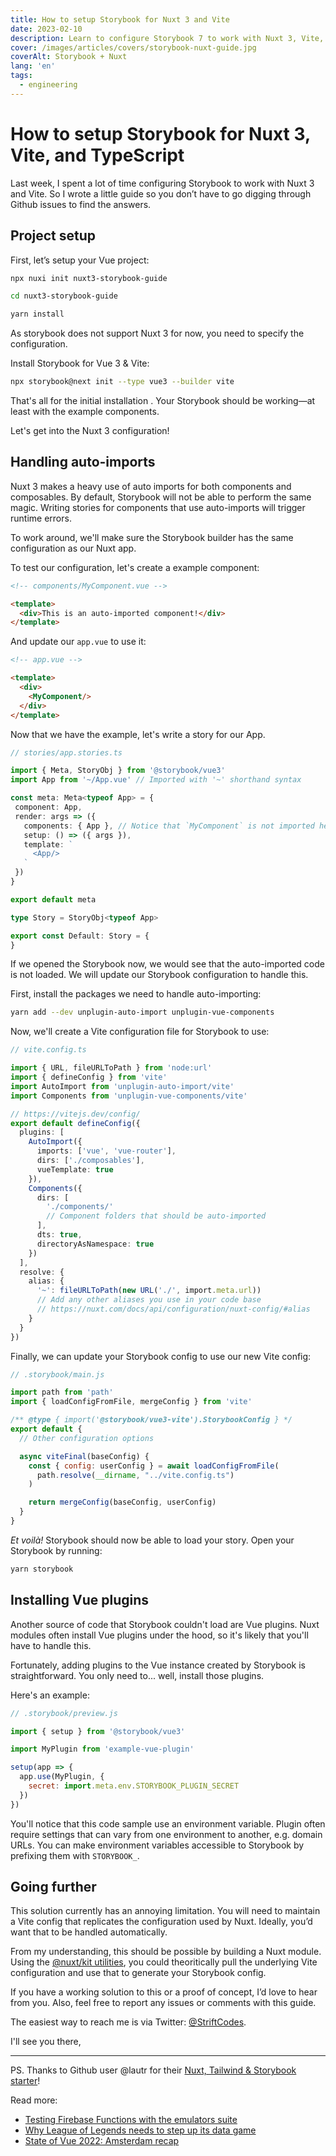 ```yaml
---
title: How to setup Storybook for Nuxt 3 and Vite
date: 2023-02-10
description: Learn to configure Storybook 7 to work with Nuxt 3, Vite, and TypeScript.
cover: /images/articles/covers/storybook-nuxt-guide.jpg
coverAlt: Storybook + Nuxt
lang: 'en'
tags:
  - engineering
---
```


# How to setup Storybook for Nuxt 3, Vite, and TypeScript

Last week, I spent a lot of time configuring Storybook to work with Nuxt 3 and Vite. So I wrote a little guide so you don’t have to go digging through Github issues to find the answers.

## Project setup

First, let’s setup your Vue project:

```bash
npx nuxi init nuxt3-storybook-guide

cd nuxt3-storybook-guide

yarn install
```

As storybook does not support Nuxt 3 for now, you need to specify the configuration.

Install Storybook for Vue 3 & Vite:

```sh
npx storybook@next init --type vue3 --builder vite
```

That's all for the initial installation . Your Storybook should be working—at least with the example components.

Let's get into the Nuxt 3 configuration!

## Handling auto-imports

Nuxt 3 makes a heavy use of auto imports for both components and composables. By default, Storybook will not be able to perform the same magic. Writing stories for components that use auto-imports will trigger runtime errors.

To work around, we'll make sure the Storybook builder has the same configuration as our Nuxt app.

To test our configuration, let's create a example component:

```html
<!-- components/MyComponent.vue -->

<template>
  <div>This is an auto-imported component!</div>
</template>

```

And update our `app.vue` to use it:

```html
<!-- app.vue -->

<template>
  <div>
    <MyComponent/>
  </div>
</template>
```

Now that we have the example, let's write a story for our App.

```ts
// stories/app.stories.ts

import { Meta, StoryObj } from '@storybook/vue3'
import App from '~/App.vue' // Imported with '~' shorthand syntax

const meta: Meta<typeof App> = {
 component: App,
 render: args => ({
   components: { App }, // Notice that `MyComponent` is not imported here
   setup: () => ({ args }),
   template: `
	 <App/>
   `
 })
}

export default meta

type Story = StoryObj<typeof App>

export const Default: Story = {
}

```

If we opened the Storybook now, we would see that the auto-imported code is not loaded. We will update our Storybook configuration to handle this.

First, install the packages we need to handle auto-importing:

```sh
yarn add --dev unplugin-auto-import unplugin-vue-components
```

Now, we'll create a Vite configuration file for Storybook to use:

```ts
// vite.config.ts

import { URL, fileURLToPath } from 'node:url'
import { defineConfig } from 'vite'
import AutoImport from 'unplugin-auto-import/vite'
import Components from 'unplugin-vue-components/vite'

// https://vitejs.dev/config/
export default defineConfig({
  plugins: [
    AutoImport({
      imports: ['vue', 'vue-router'],
      dirs: ['./composables'],
      vueTemplate: true
    }),
    Components({
      dirs: [
        './components/'
        // Component folders that should be auto-imported
      ],
      dts: true,
      directoryAsNamespace: true
    })
  ],
  resolve: {
    alias: {
      '~': fileURLToPath(new URL('./', import.meta.url))
      // Add any other aliases you use in your code base
      // https://nuxt.com/docs/api/configuration/nuxt-config/#alias
    }
  }
})

```

Finally, we can update your Storybook config to use our new Vite config:

```js
// .storybook/main.js

import path from 'path'
import { loadConfigFromFile, mergeConfig } from 'vite'

/** @type { import('@storybook/vue3-vite').StorybookConfig } */
export default {
  // Other configuration options

  async viteFinal(baseConfig) {
    const { config: userConfig } = await loadConfigFromFile(
      path.resolve(__dirname, "../vite.config.ts")
    )

    return mergeConfig(baseConfig, userConfig)
  }
}

```

_Et voilà!_ Storybook should now be able to load your story. Open your Storybook by running:

```sh
yarn storybook
```

## Installing Vue plugins

Another source of code that Storybook couldn't load are Vue plugins. Nuxt modules often install Vue plugins under the hood, so it's likely that you'll have to handle this.

Fortunately, adding plugins to the Vue instance created by Storybook is straightforward. You only need to... well, install those plugins.

Here's an example:

```js
// .storybook/preview.js

import { setup } from '@storybook/vue3'

import MyPlugin from 'example-vue-plugin'

setup(app => {
  app.use(MyPlugin, {
    secret: import.meta.env.STORYBOOK_PLUGIN_SECRET
  })
})
```

You'll notice that this code sample use an environment variable. Plugin often require settings that can vary from one environment to another, e.g. domain URLs. You can make environment variables accessible to Storybook by prefixing them with `STORYBOOK_`.

## Going further

This solution currently has an annoying limitation.  You will need to maintain a Vite config that replicates the configuration used by Nuxt. Ideally, you’d want that to be handled automatically.

From my understanding, this should be possible by building a Nuxt module. Using the [@nuxt/kit utilities](https://nuxt.com/docs/guide/going-further/kit), you could theoritically pull the underlying Vite configuration and use that to generate your Storybook config.

If you have a working solution to this or a proof of concept, I’d love to hear from you. Also, feel free to report any issues or comments with this guide.

The easiest way to reach me is via Twitter: [@StriftCodes](https://twitter.com/StriftCodes).

I'll see you there,

---

PS. Thanks to Github user @lautr for their [Nuxt, Tailwind & Storybook starter](https://github.com/lautr/initium-nuxt)!

Read more:
- [Testing Firebase Functions with the emulators suite](/blog/testing-firebase-functions-with-emulators-suite)
- [Why League of Legends needs to step up its data game](/blog/why-league-of-legends-needs-to-step-up-its-data-game)
- [State of Vue 2022: Amsterdam recap](/blog/state-of-vue-2022-amsterdam-recap)
